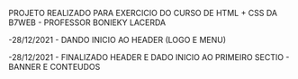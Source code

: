 PROJETO REALIZADO PARA EXERCICIO DO CURSO DE HTML + CSS DA B7WEB - PROFESSOR BONIEKY LACERDA


-28/12/2021 - DANDO INICIO AO HEADER (LOGO E MENU)

-28/12/2021 - FINALIZADO HEADER E DADO INICIO AO PRIMEIRO SECTIO - BANNER E CONTEUDOS